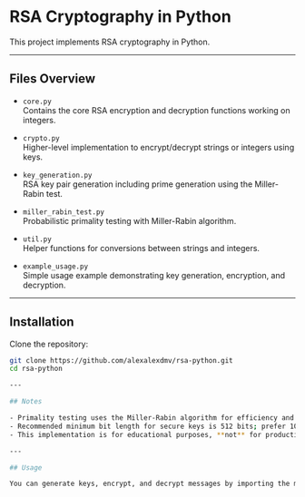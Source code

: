 # RSA Cryptography in Python

This project implements RSA cryptography in Python.

---

## Files Overview

- `core.py`  
  Contains the core RSA encryption and decryption functions working on integers.

- `crypto.py`  
  Higher-level implementation to encrypt/decrypt strings or integers using keys.

- `key_generation.py`  
  RSA key pair generation including prime generation using the Miller-Rabin test.

- `miller_rabin_test.py`  
  Probabilistic primality testing with Miller-Rabin algorithm.

- `util.py`  
  Helper functions for conversions between strings and integers.

- `example_usage.py`  
  Simple usage example demonstrating key generation, encryption, and decryption.

---

## Installation

Clone the repository:

```bash
git clone https://github.com/alexalexdmv/rsa-python.git
cd rsa-python

---

## Notes

- Primality testing uses the Miller-Rabin algorithm for efficiency and reliability.
- Recommended minimum bit length for secure keys is 512 bits; prefer 1024 or higher for better security.
- This implementation is for educational purposes, **not** for production security.

---

## Usage

You can generate keys, encrypt, and decrypt messages by importing the modules in your Python code. See example_usage.py for a simple demonstration.



